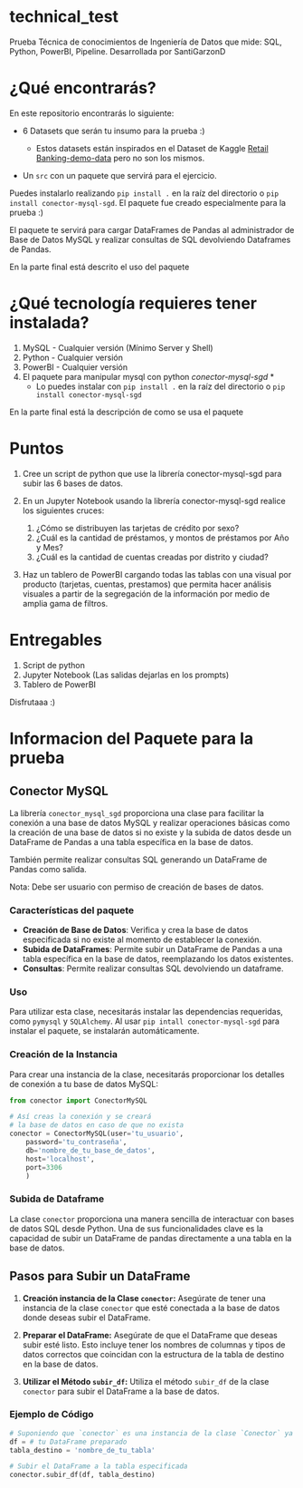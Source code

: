 # technical_test
Prueba Técnica de conocimientos de Ingeniería de Datos que mide: SQL, Python, PowerBI, Pipeline. Desarrollada por SantiGarzonD

# ¿Qué encontrarás?

En este repositorio encontrarás lo siguiente:

- 6 Datasets que serán tu insumo para la prueba :)
    - Estos datasets están inspirados en el Dataset de Kaggle [Retail Banking-demo-data](https://www.kaggle.com/datasets/kabure/retail-bankingdemodata) pero no son los mismos.

- Un `src` con un paquete que servirá para el ejercicio.

Puedes instalarlo realizando `pip install .` en la raíz del directorio o `pip install conector-mysql-sgd`. El paquete fue creado especialmente para la prueba :)

El paquete te servirá para cargar DataFrames de Pandas al administrador de Base de Datos MySQL y realizar consultas de SQL devolviendo Dataframes de Pandas.

En la parte final está descrito el uso del paquete

# ¿Qué tecnología requieres tener instalada?

1. MySQL - Cualquier versión (Mínimo Server y Shell)
2. Python - Cualquier versión
3. PowerBI - Cualquier versión
4. El paquete para manipular mysql con python *conector-mysql-sgd* *
    * Lo puedes instalar con `pip install .` en la raíz del directorio o `pip install conector-mysql-sgd`

En la parte final está la descripción de como se usa el paquete

# Puntos

1. Cree un script de python que use la librería conector-mysql-sgd para subir las 6 bases de datos.

2. En un Jupyter Notebook usando la librería conector-mysql-sgd realice los siguientes cruces:

    1. ¿Cómo se distribuyen las tarjetas de crédito por sexo?
    2. ¿Cuál es la cantidad de préstamos, y montos de préstamos por Año y Mes?
    3. ¿Cuál es la cantidad de cuentas creadas por distrito y ciudad?

3. Haz un tablero de PowerBI cargando todas las tablas con una visual por producto (tarjetas, cuentas, prestamos) que permita hacer análisis visuales a partir de la segregación de la información por medio de amplia gama de filtros.



# Entregables

1. Script de python
2. Jupyter Notebook (Las salidas dejarlas en los prompts)
3. Tablero de PowerBI

Disfrutaaa :)


# Informacion del Paquete para la prueba

## Conector MySQL

La librería `conector_mysql_sgd` proporciona una clase para facilitar la conexión a una base de datos MySQL y realizar operaciones básicas como la creación de una base de datos si no existe y la subida de datos desde un DataFrame de Pandas a una tabla específica en la base de datos.

También permite realizar consultas SQL generando un DataFrame de Pandas como salida.

Nota: Debe ser usuario con permiso de creación de bases de datos.

### Características del paquete

- **Creación de Base de Datos**: Verifica y crea la base de datos especificada si no existe al momento de establecer la conexión.
- **Subida de DataFrames**: Permite subir un DataFrame de Pandas a una tabla específica en la base de datos, reemplazando los datos existentes.
- **Consultas**: Permite realizar consultas SQL devolviendo un dataframe.

### Uso

Para utilizar esta clase, necesitarás instalar las dependencias requeridas, como `pymysql` y `SQLAlchemy`. Al usar `pip intall conector-mysql-sgd` para instalar el paquete, se instalarán automáticamente.

### Creación de la Instancia

Para crear una instancia de la clase, necesitarás proporcionar los detalles de conexión a tu base de datos MySQL:

```python
from conector import ConectorMySQL

# Así creas la conexión y se creará
# la base de datos en caso de que no exista
conector = ConectorMySQL(user='tu_usuario',
    password='tu_contraseña',
    db='nombre_de_tu_base_de_datos',
    host='localhost',
    port=3306
    )
```

### Subida de Dataframe

La clase `conector` proporciona una manera sencilla de interactuar con bases de datos SQL desde Python. Una de sus funcionalidades clave es la capacidad de subir un DataFrame de pandas directamente a una tabla en la base de datos.

## Pasos para Subir un DataFrame

1. **Creación instancia de la Clase `conector`:** Asegúrate de tener una instancia de la clase `conector` que esté conectada a la base de datos donde deseas subir el DataFrame.

2. **Preparar el DataFrame:** Asegúrate de que el DataFrame que deseas subir esté listo. Esto incluye tener los nombres de columnas y tipos de datos correctos que coincidan con la estructura de la tabla de destino en la base de datos.

3. **Utilizar el Método `subir_df`:** Utiliza el método `subir_df` de la clase `conector` para subir el DataFrame a la base de datos.

### Ejemplo de Código

```python
# Suponiendo que `conector` es una instancia de la clase `Conector` ya configurada
df = # tu DataFrame preparado
tabla_destino = 'nombre_de_tu_tabla'

# Subir el DataFrame a la tabla especificada
conector.subir_df(df, tabla_destino)
```
